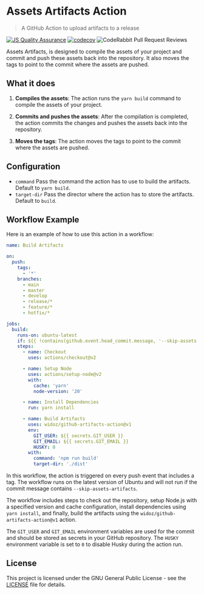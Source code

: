 # Assets Artifacts Action

> A GitHub Action to upload artifacts to a release

[![JS Quality Assurance](https://github.com/widoz/github-artifacts-action/actions/workflows/js-qa.yml/badge.svg)](https://github.com/widoz/github-artifacts-action/actions/workflows/js-qa.yml)
[![codecov](https://codecov.io/gh/widoz/github-artifacts-action/graph/badge.svg?token=TF80AM1DUZ)](https://codecov.io/gh/widoz/github-artifacts-action)
![CodeRabbit Pull Request Reviews](https://img.shields.io/coderabbit/prs/github/widoz/github-artifacts-action?utm_source=oss&utm_medium=github&utm_campaign=widoz%2Fgithub-artifacts-action&labelColor=171717&color=FF570A&link=https%3A%2F%2Fcoderabbit.ai&label=CodeRabbit+Reviews)

Assets Artifacts, is designed to compile the assets of your project and commit and push these assets back into the repository. It also moves the tags to point to the commit where the assets are pushed.

## What it does

1. **Compiles the assets**: The action runs the `yarn build` command to compile the assets of your project.

2. **Commits and pushes the assets**: After the compilation is completed, the action commits the changes and pushes the assets back into the repository.

3. **Moves the tags**: The action moves the tags to point to the commit where the assets are pushed.

## Configuration

- `command` Pass the command the action has to use to build the artifacts. Default to `yarn build`.
- `target-dir` Pass the director where the action has to store the artifacts. Default to `build`.

## Workflow Example

Here is an example of how to use this action in a workflow:

```yaml
name: Build Artifacts

on:
  push:
    tags:
      - '*'
    branches:
      - main
      - master
      - develop
      - release/*
      - feature/*
      - hotfix/*

jobs:
  build:
    runs-on: ubuntu-latest
    if: ${{ !contains(github.event.head_commit.message, '--skip-assets-artifacts') }}
    steps:
      - name: Checkout
        uses: actions/checkout@v2

      - name: Setup Node
        uses: actions/setup-node@v2
        with:
          cache: 'yarn'
          node-version: '20'

      - name: Install Dependencies
        run: yarn install

      - name: Build Artifacts
        uses: widoz/github-artifacts-action@v1
        env:
          GIT_USER: ${{ secrets.GIT_USER }}
          GIT_EMAIL: ${{ secrets.GIT_EMAIL }}
          HUSKY: 0
        with:
          command: 'npm run build'
          target-dir: './dist'
```

In this workflow, the action is triggered on every push event that includes a tag. The workflow runs on the latest version of Ubuntu and will not run if the commit message contains `--skip-assets-artifacts`.

The workflow includes steps to check out the repository, setup Node.js with a specified version and cache configuration, install dependencies using `yarn install`, and finally, build the artifacts using the `widoz/github-artifacts-action@v1` action.

The `GIT_USER` and `GIT_EMAIL` environment variables are used for the commit and should be stored as secrets in your GitHub repository. The `HUSKY` environment variable is set to `0` to disable Husky during the action run.

## License

This project is licensed under the GNU General Public License - see the [LICENSE](LICENSE) file for details.
